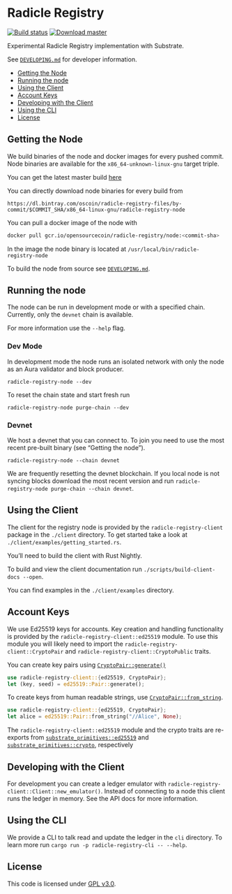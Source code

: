 Radicle Registry
================

[![Build status](https://badge.buildkite.com/dbdd1481a6275cb41c5de15e33b34c159b17a025be13116103.svg)](https://buildkite.com/monadic/radicle-registry)
[![Download master](https://api.bintray.com/packages/oscoin/radicle-registry-files/radicle-registry/images/download.svg)][package-latest-master]

Experimental Radicle Registry implementation with Substrate.

See [`DEVELOPING.md`][dev-manual] for developer information.

<!-- toc -->

- [Getting the Node](#getting-the-node)
- [Running the node](#running-the-node)
- [Using the Client](#using-the-client)
- [Account Keys](#account-keys)
- [Developing with the Client](#developing-with-the-client)
- [Using the CLI](#using-the-cli)
- [License](#license)

<!-- tocstop -->

Getting the Node
----------------

We build binaries of the node and docker images for every pushed commit. Node
binaries are available for the `x86_64-unknown-linux-gnu` target triple.

You can get the latest master build [here][package-latest-master]

You can directly download node binaries for every build from
```
https://dl.bintray.com/oscoin/radicle-registry-files/by-commit/$COMMIT_SHA/x86_64-linux-gnu/radicle-registry-node
```

You can pull a docker image of the node with
```bash
docker pull gcr.io/opensourcecoin/radicle-registry/node:<commit-sha>
```
In the image the node binary is located at `/usr/local/bin/radicle-registry-node`

To build the node from source see [`DEVELOPING.md`][dev-manual].

[package-latest-master]: https://bintray.com/oscoin/radicle-registry-files/radicle-registry/_latestVersion


Running the node
----------------

The node can be run in development mode or with a specified chain. Currently,
only the `devnet` chain is available.

For more information use the `--help` flag.

### Dev Mode

In development mode the node runs an isolated network with only the node as an
Aura validator and block producer.

~~~
radicle-registry-node --dev
~~~

To reset the chain state and start fresh run

~~~
radicle-registry-node purge-chain --dev
~~~

### Devnet

We host a devnet that you can connect to. To join you need to use the most
recent pre-built binary (see “Getting the node”).

~~~
radicle-registry-node --chain devnet
~~~

We are frequently resetting the devnet blockchain. If you local node is not
syncing blocks download the most recent version and run `radicle-registry-node
purge-chain --chain devnet`.


Using the Client
----------------

The client for the registry node is provided by the `radicle-registry-client`
package in the `./client` directory. To get started take a look at
`./client/examples/getting_started.rs`.

You’ll need to build the client with Rust Nightly.

To build and view the client documentation run `./scripts/build-client-docs
--open`.

You can find examples in the `./client/examples` directory.


Account Keys
------------

We use Ed25519 keys for accounts. Key creation and handling functionality is
provided by the `radicle-registry-client::ed25519` module. To use this module
you will likely need to import the `radicle-registry-client::CryptoPair` and
`radicle-registry-client::CryptoPublic` traits.

You can create key pairs using [`CryptoPair::generate()`][api-pair-generate]
```rust
use radicle-registry-client::{ed25519, CryptoPair};
let (key, seed) = ed25519::Pair::generate();
```

To create keys from human readable strings, use [`CryptoPair::from_string`][api-pair-from-string].
```rust
use radicle-registry-client::{ed25519, CryptoPair};
let alice = ed25519::Pair::from_string("//Alice", None);
```

The `radicle-registry-client::ed25519` module and the crypto traits are
re-exports from [`substrate_primitives::ed25519`][api-ed25519] and
[`substrate_primitives::crypto`][api-crypto], respectively

[api-ed25519]: https://crates.parity.io/substrate_primitives/ed25519/index.html
[api-crypto]: https://crates.parity.io/substrate_primitives/crypto/index.html
[api-pair-generate]: https://crates.parity.io/substrate_primitives/crypto/trait.Pair.html#method.generate
[api-pair-from-string]: https://crates.parity.io/substrate_primitives/crypto/trait.Pair.html#method.from_string


Developing with the Client
--------------------------

For development you can create a ledger emulator with
`radicle-registry-client::Client::new_emulator()`. Instead of connecting to a
node this client runs the ledger in memory. See the API docs for more
information.


Using the CLI
-------------

We provide a CLI to talk read and update the ledger in the `cli` directory. To
learn more run `cargo run -p radicle-registry-cli -- --help`.


[dev-manual]: ./DEVELOPING.md
[rustup-install]: https://github.com/rust-lang/rustup.rs#installation


License
-------

This code is licensed under [GPL v3.0](./LICENSE.md).
